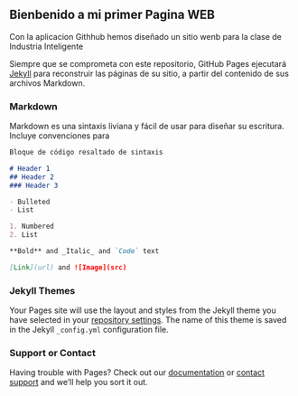 ## Bienbenido a mi primer Pagina WEB

Con la aplicacion Githhub hemos diseñado un sitio wenb para la clase de Industria Inteligente

Siempre que se comprometa con este repositorio, GitHub Pages ejecutará [Jekyll](https://jekyllrb.com/) para reconstruir las páginas de su sitio, a partir del contenido de sus archivos Markdown.

### Markdown

Markdown es una sintaxis liviana y fácil de usar para diseñar su escritura. Incluye convenciones para

```markdown
Bloque de código resaltado de sintaxis

# Header 1
## Header 2
### Header 3

- Bulleted
- List

1. Numbered
2. List

**Bold** and _Italic_ and `Code` text

[Link](url) and ![Image](src)
```


### Jekyll Themes

Your Pages site will use the layout and styles from the Jekyll theme you have selected in your [repository settings](https://github.com/Joel1170/Pagina-de-Ejemplo/settings/pages). The name of this theme is saved in the Jekyll `_config.yml` configuration file.

### Support or Contact

Having trouble with Pages? Check out our [documentation](https://docs.github.com/categories/github-pages-basics/) or [contact support](https://support.github.com/contact) and we’ll help you sort it out.
